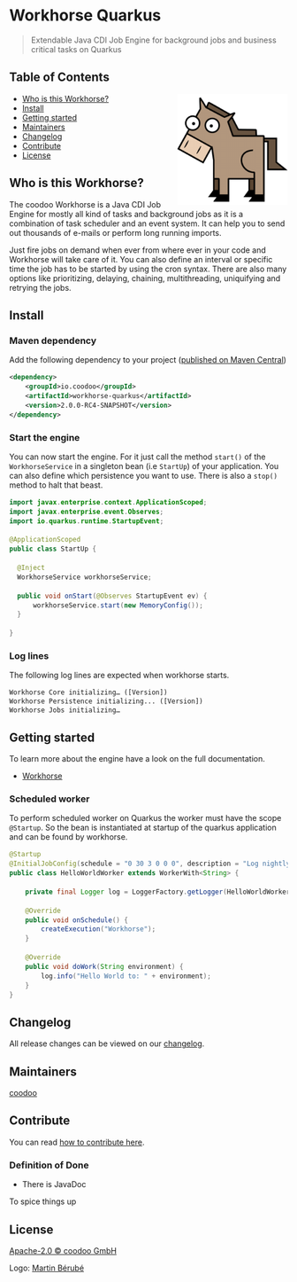 # Workhorse Quarkus

> Extendable Java CDI Job Engine for background jobs and business critical tasks on Quarkus


## Table of Contents
<img align="right" height="200px" src="logo.png">

- [Who is this Workhorse?](#who-is-this-workhorse)
- [Install](#install)
- [Getting started](#getting-started)
- [Maintainers](#maintainers)
- [Changelog](#changelog)
- [Contribute](#contribute)
- [License](#license)


## Who is this Workhorse?

The coodoo Workhorse is a Java CDI Job Engine for mostly all kind of tasks and background jobs as it is a combination of task scheduler and an event system. It can help you to send out thousands of e-mails or perform long running imports.

Just fire jobs on demand when ever from where ever in your code and Workhorse will take care of it. You can also define an interval or specific time the job has to be started by using the cron syntax. There are also many options like prioritizing, delaying, chaining, multithreading, uniquifying and retrying the jobs. 


## Install

### Maven dependency

Add the following dependency to your project ([published on Maven Central](https://search.maven.org/artifact/io.coodoo/workhorse-quarkus))
   
   ```xml
   <dependency>
       <groupId>io.coodoo</groupId>
       <artifactId>workhorse-quarkus</artifactId>
       <version>2.0.0-RC4-SNAPSHOT</version>
   </dependency>
   ```
### Start the engine

You can now start the engine. For it just call the method `start()` of the `WorkhorseService` in a singleton bean (i.e `StartUp`) of your application. You can also define which persistence you want to use. There is also a `stop()` method to halt that beast.

```java
import javax.enterprise.context.ApplicationScoped;
import javax.enterprise.event.Observes;
import io.quarkus.runtime.StartupEvent;

@ApplicationScoped
public class StartUp { 

  @Inject
  WorkhorseService workhorseService;

  public void onStart(@Observes StartupEvent ev) { 
      workhorseService.start(new MemoryConfig());
  }

}
```

### Log lines 

The following log lines are expected when workhorse starts.

```
Workhorse Core initializing… ([Version])
Workhorse Persistence initializing... ([Version])
Workhorse Jobs initializing…

```

## Getting started

To learn more about the engine have a look on the full documentation.

- [Workhorse](https://gitlab.coodoo.io/workhorse/-/blob/master/README.md)

### Scheduled worker

To perform scheduled worker on Quarkus the worker must have the scope `@Startup`. So the bean is instantiated at startup of the quarkus application and can be found by workhorse.

```java
@Startup
@InitialJobConfig(schedule = "0 30 3 0 0 0", description = "Log nightly")
public class HelloWorldWorker extends WorkerWith<String> {

    private final Logger log = LoggerFactory.getLogger(HelloWorldWorker.class);

    @Override
    public void onSchedule() {
        createExecution("Workhorse");
    }

    @Override
    public void doWork(String environment) {
        log.info("Hello World to: " + environment);
    }
}
```

## Changelog

All release changes can be viewed on our [changelog](./CHANGELOG.md).

## Maintainers

[coodoo](https://github.com/orgs/coodoo-io/people)

## Contribute

You can read [how to contribute here](./CONTRIBUTING.md).


### Definition of Done

- There is JavaDoc 



To spice things up



## License

[Apache-2.0 © coodoo GmbH](./LICENSE)

Logo: [Martin Bérubé](http://www.how-to-draw-funny-cartoons.com)

